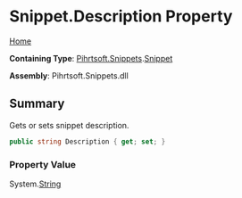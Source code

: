 # Snippet\.Description Property

[Home](../../../../README.md)

**Containing Type**: [Pihrtsoft.Snippets](../../README.md)\.[Snippet](../README.md)

**Assembly**: Pihrtsoft\.Snippets\.dll

## Summary

Gets or sets snippet description\.

```csharp
public string Description { get; set; }
```

### Property Value

System\.[String](https://docs.microsoft.com/en-us/dotnet/api/system.string)

